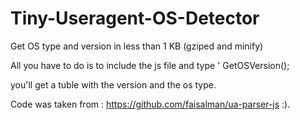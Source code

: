 # Tiny-Useragent-OS-Detector
Get OS type and version in less than 1 KB (gziped and minify)

All you have to do is to include the js file and type 
'
  GetOSVersion();

you'll get a tuble with the version and the os type.

Code was taken from : https://github.com/faisalman/ua-parser-js :).


